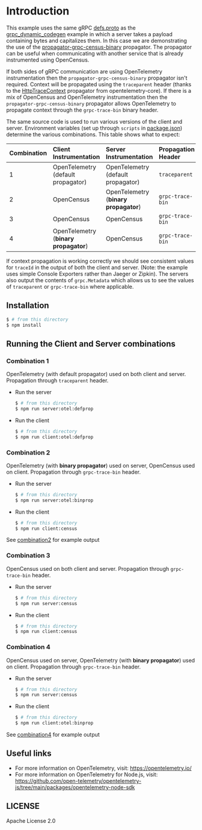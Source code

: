 # Introduction

This example uses the same gRPC [defs.proto](./protos/defs.proto) as the
[grpc_dynamic_codegen](../grpc_dynamic_codegen)
example in which a server takes a payload containing bytes and capitalizes them.
In this case we are demonstrating the use of the
[propagator-grpc-census-binary](../../propagators/opentelemetry-propagator-grpc-census-binary)
propagator. The propagator can be useful when communicating with another service
that is already instrumented using OpenCensus.

If both sides of gRPC communication are using OpenTelemetry instrumentation then
the `propagator-grpc-census-binary` propagator isn't required. Context will be
propagated using the `traceparent` header (thanks to the
[HttpTraceContext](https://github.com/open-telemetry/opentelemetry-js/blob/main/packages/opentelemetry-core/src/context/propagation/HttpTraceContext.ts)
propagator from opentelemetry-core). If there is a mix of OpenCensus and OpenTelemetry
instrumentation then the `propagator-grpc-census-binary` propagator allows OpenTelemetry
to propagate context through the `grpc-trace-bin` binary header.

The same source code is used to run various versions of the client and server. Environment
variables (set up through `scripts` in [package.json](./package.json)) determine the various
combinations. This table shows what to expect:

| Combination | Client Instrumentation | Server Instrumentation | Propagation Header |
| :---------- | :--------------------- | :--------------------- | :----------------- |
| 1           | OpenTelemetry (default propagator) | OpenTelemetry (default propagator)  | `traceparent` |
| 2           | OpenCensus | OpenTelemetry (**binary propagator**) | `grpc-trace-bin` |
| 3           | OpenCensus | OpenCensus | `grpc-trace-bin` |
| 4           | OpenTelemetry (**binary propagator**) | OpenCensus  | `grpc-trace-bin` |

If context propagation is working correctly we should see consistent values
for `traceId` in the output of both the client and server. (Note: the example
uses simple Console Exporters rather than Jaeger or Zipkin). The servers also
output the contents of `grpc.Metadata` which allows us to see the values of
`traceparent` or `grpc-trace-bin` where applicable.

## Installation

```sh
$ # from this directory
$ npm install
```

## Running the Client and Server combinations

### Combination 1

OpenTelemetry (with default propagator) used on both client and server.
Propagation through `traceparent` header.

- Run the server

   ```sh
   $ # from this directory
   $ npm run server:otel:defprop
   ```

 - Run the client

   ```sh
   $ # from this directory
   $ npm run client:otel:defprop
   ```

### Combination 2

OpenTelemetry (with **binary propagator**) used on server, OpenCensus used
on client. Propagation through `grpc-trace-bin` header.

- Run the server

   ```sh
   $ # from this directory
   $ npm run server:otel:binprop
   ```

 - Run the client

   ```sh
   $ # from this directory
   $ npm run client:census
   ```

See [combination2](./combination2.md) for example output

### Combination 3

OpenCensus used on both client and server. Propagation through `grpc-trace-bin` header.

- Run the server

   ```sh
   $ # from this directory
   $ npm run server:census
   ```

 - Run the client

   ```sh
   $ # from this directory
   $ npm run client:census
   ```

### Combination 4

OpenCensus used on server, OpenTelemetry (with **binary propagator**) used on
client. Propagation through `grpc-trace-bin` header.

- Run the server

   ```sh
   $ # from this directory
   $ npm run server:census
   ```

 - Run the client

   ```sh
   $ # from this directory
   $ npm run client:otel:binprop
   ```

See [combination4](./combination4.md) for example output

## Useful links
- For more information on OpenTelemetry, visit: <https://opentelemetry.io/>
- For more information on OpenTelemetry for Node.js, visit: <https://github.com/open-telemetry/opentelemetry-js/tree/main/packages/opentelemetry-node-sdk>

## LICENSE

Apache License 2.0
